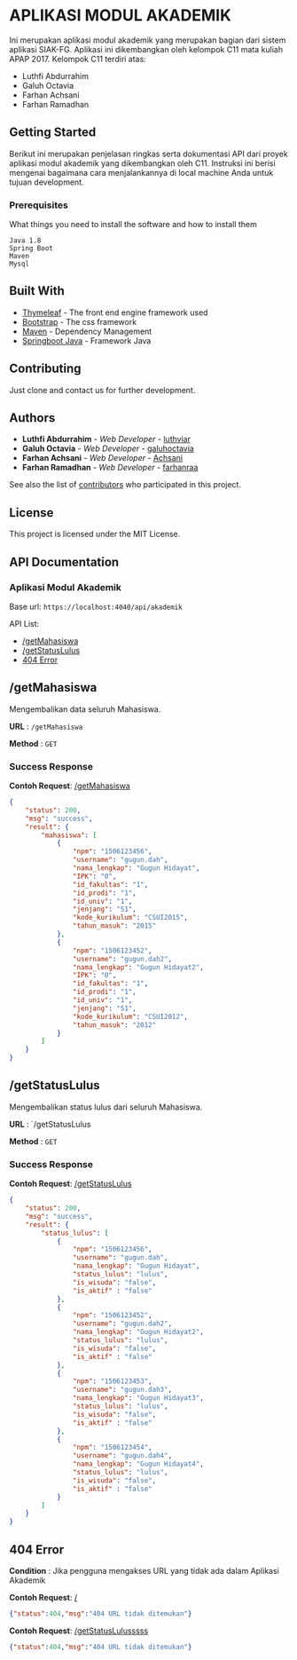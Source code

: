 # APLIKASI MODUL AKADEMIK

Ini merupakan aplikasi modul akademik yang merupakan bagian dari sistem aplikasi SIAK-FG. Aplikasi ini dikembangkan oleh kelompok C11 mata kuliah APAP 2017. Kelompok C11 terdiri atas:
* Luthfi Abdurrahim
* Galuh Octavia
* Farhan Achsani
* Farhan Ramadhan

## Getting Started

Berikut ini merupakan penjelasan ringkas serta dokumentasi API dari proyek aplikasi modul akademik yang dikembangkan oleh C11. Instruksi ini berisi mengenai bagaimana cara menjalankannya di local machine Anda untuk tujuan development.

### Prerequisites

What things you need to install the software and how to install them

```
Java 1.8
Spring Boot
Maven
Mysql
```

## Built With

* [Thymeleaf](http://www.dropwizard.io/1.0.2/docs/) - The front end engine framework used
* [Bootstrap](http://www.dropwizard.io/1.0.2/docs/) - The css framework
* [Maven](https://maven.apache.org/) - Dependency Management
* [Springboot Java](https://rometools.github.io/rome/) - Framework Java

## Contributing

Just clone and contact us for further development.


## Authors

* **Luthfi Abdurrahim** - *Web Developer* - [luthviar](https://github.com/luthviar)
* **Galuh Octavia** - *Web Developer* - [galuhoctavia](https://github.com/galuhoctavia)
* **Farhan Achsani** - *Web Developer* - [Achsani](https://github.com/Achsani)
* **Farhan Ramadhan** - *Web Developer* - [farhanraa](https://github.com/farhanraa)

See also the list of [contributors](https://github.com/apap-2017/ta_c11/contributors) who participated in this project.

## License

This project is licensed under the MIT License.

## API Documentation

### Aplikasi Modul Akademik

Base url: `https://localhost:4040/api/akademik`

API List:
* [/getMahasiswa](#/getMahasiswa)
* [/getStatusLulus](#/getStatusLulus)
* [404 Error](#404-error)

## /getMahasiswa

Mengembalikan data seluruh Mahasiswa.

**URL** : `/getMahasiswa`

**Method** : `GET`

### Success Response

**Contoh Request**: [/getMahasiswa](#)

```json
{
	"status": 200,
	"msg": "success",
	"result": {
		"mahasiswa": [
			{
				"npm": "1506123456",
				"username": "gugun.dah",
				"nama_lengkap": "Gugun Hidayat",
				"IPK": "0",
				"id_fakultas": "1",
				"id_prodi": "1",
				"id_univ": "1",
				"jenjang": "S1",
				"kode_kurikulum": "CSUI2015",
				"tahun_masuk": "2015"
			},
			{
				"npm": "1506123452",
				"username": "gugun.dah2",
				"nama_lengkap": "Gugun Hidayat2",
				"IPK": "0",
				"id_fakultas": "1",
				"id_prodi": "1",
				"id_univ": "1",
				"jenjang": "S1",
				"kode_kurikulum": "CSUI2012",
				"tahun_masuk": "2012"
			}
		]
	}
}
```

## /getStatusLulus

Mengembalikan status lulus dari seluruh Mahasiswa.

**URL** : `/getStatusLulus

**Method** : `GET`

### Success Response
**Contoh Request**: [/getStatusLulus](#)

```json
{
	"status": 200,
	"msg": "success",
	"result": {
		"status_lulus": [
			{
				"npm": "1506123456",
				"username": "gugun.dah",
				"nama_lengkap": "Gugun Hidayat",
				"status_lulus": "lulus",
                "is_wisuda": "false",
                "is_aktif" : "false"
			},
			{
				"npm": "1506123452",
				"username": "gugun.dah2",
				"nama_lengkap": "Gugun Hidayat2",
				"status_lulus": "lulus",
                "is_wisuda": "false",
                "is_aktif" : "false"
			},
			{
				"npm": "1506123453",
				"username": "gugun.dah3",
				"nama_lengkap": "Gugun Hidayat3",
				"status_lulus": "lulus",
                "is_wisuda": "false",
                "is_aktif" : "false"
			},
			{
				"npm": "1506123454",
				"username": "gugun.dah4",
				"nama_lengkap": "Gugun Hidayat4",
				"status_lulus": "lulus",
                "is_wisuda": "false",
                "is_aktif" : "false"
			}
		]
	}
}
```

## 404 Error

**Condition** : Jika pengguna mengakses URL yang tidak ada dalam Aplikasi Akademik

**Contoh Request**: [/](#)
```json
{"status":404,"msg":"404 URL tidak ditemukan"}
```

**Contoh Request**: [/getStatusLulusssss](#)
```json
{"status":404,"msg":"404 URL tidak ditemukan"}
```
